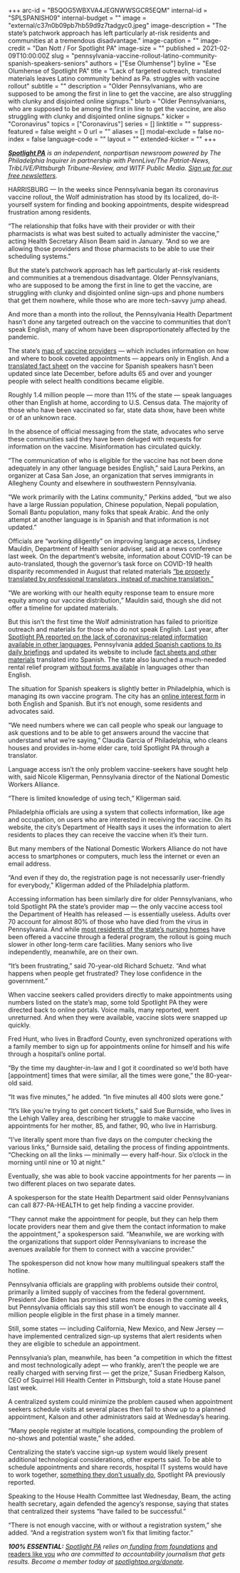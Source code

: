 +++
arc-id = "B5QOG5WBXVA4JEGNWWSGCR5EQM"
internal-id = "SPLSPANISH09"
internal-budget = ""
image = "external/c37n0b09pb7hb59d9z7tadgyc0.jpeg"
image-description = "The state’s patchwork approach has left particularly at-risk residents and communities at a tremendous disadvantage."
image-caption = ""
image-credit = "Dan Nott / For Spotlight PA"
image-size = ""
published = 2021-02-09T10:00:00Z
slug = "pennsylvania-vaccine-rollout-latino-community-spanish-speakers-seniors"
authors = ["Ese Olumhense"]
byline = "Ese Olumhense of Spotlight PA"
title = "Lack of targeted outreach, translated materials leaves Latino community behind as Pa. struggles with vaccine rollout"
subtitle = ""
description = "Older Pennsylvanians, who are supposed to be among the first in line to get the vaccine, are also struggling with clunky and disjointed online signups."
blurb = "Older Pennsylvanians, who are supposed to be among the first in line to get the vaccine, are also struggling with clunky and disjointed online signups."
kicker = "Coronavirus"
topics = ["Coronavirus"]
series = []
linktitle = ""
suppress-featured = false
weight = 0
url = ""
aliases = []
modal-exclude = false
no-index = false
language-code = ""
layout = ""
extended-kicker = ""
+++

<a href="https://lesspage.com/"><i><b>Spotlight PA</b></i></a><i> is an independent, nonpartisan newsroom powered by The Philadelphia Inquirer in partnership with PennLive/The Patriot-News, TribLIVE/Pittsburgh Tribune-Review, and WITF Public Media. </i><a href="https://lesspage.com/newsletters"><i>Sign up for our free newsletters</i></a><i>.</i>

HARRISBURG — In the weeks since Pennsylvania began its coronavirus vaccine rollout, the Wolf administration has stood by its localized, do-it-yourself system for finding and booking appointments, despite widespread frustration among residents.

“The relationship that folks have with their provider or with their pharmacists is what was best suited to actually administer the vaccine,” acting Health Secretary Alison Beam said in January. “And so we are allowing those providers and those pharmacists to be able to use their scheduling systems.”

But the state’s patchwork approach has left particularly at-risk residents and communities at a tremendous disadvantage. Older Pennsylvanians, who are supposed to be among the first in line to get the vaccine, are struggling with clunky and disjointed online sign-ups and phone numbers that get them nowhere, while those who are more tech-savvy jump ahead.

And more than a month into the rollout, the Pennsylvania Health Department hasn’t done any targeted outreach on the vaccine to communities that don’t speak English, many of whom have been disproportionately affected by the pandemic.

The state’s <a href="https://www.health.pa.gov/topics/disease/coronavirus/Vaccine/Pages/Distribution.aspx">map of vaccine providers</a> — which includes information on how and where to book coveted appointments — appears only in English. And a <a href="https://www.health.pa.gov/topics/Documents/Diseases%20and%20Conditions/COVID-19%20Vaccine%20Phase%201%20Fact%20Sheet_SP.pdf" target=_blank>translated fact sheet</a> on the vaccine for Spanish speakers hasn’t been updated since late December, before adults 65 and over and younger people with select health conditions became eligible.

Roughly 1.4 million people — more than 11% of the state — speak languages other than English at home, according to U.S. Census data. The majority of those who have been vaccinated so far, state data show, have been white or of an unknown race.

<script src="https://lesspage.com/embed.js" async></script><div data-spl-embed-version="1" data-spl-src="https://lesspage.com/embeds/newsletter-covid/"></div>

In the absence of official messaging from the state, advocates who serve these communities said they have been deluged with requests for information on the vaccine. Misinformation has circulated quickly.

“The communication of who is eligible for the vaccine has not been done adequately in any other language besides English,” said Laura Perkins, an organizer at Casa San Jose, an organization that serves immigrants in Allegheny County and elsewhere in southwestern Pennsylvania.

“We work primarily with the Latinx community,” Perkins added, “but we also have a large Russian population, Chinese population, Nepali population, Somali Bantu population, many folks that speak Arabic. And the only attempt at another language is in Spanish and that information is not updated.”

Officials are “working diligently” on improving language access, Lindsey Mauldin, Department of Health senior adviser, said at a news conference last week. On the department’s website, information about COVID-19 can be auto-translated, though the governor’s task force on COVID-19 health disparity recommended in August that related materials <a href="https://www.governor.pa.gov/wp-content/uploads/2020/08/20200813-COVID-19-Health-Disparity-Report.pdf">“be properly translated by professional translators, instead of machine translation.”</a>

“We are working with our health equity response team to ensure more equity among our vaccine distribution,” Mauldin said, though she did not offer a timeline for updated materials.

But this isn’t the first time the Wolf administration has failed to prioritize outreach and materials for those who do not speak English. Last year, after <a href="https://lesspage.com/news/2020/03/pennsylvania-pa-coronavirus-tom-wolf-briefings-spanish-translation/">Spotlight PA reported on the lack of coronavirus-related information available in other languages</a>, Pennsylvania <a href="https://lesspage.com/news/2020/03/pennsylvania-coronavirus-spanish-captions-daily-briefings/">added Spanish captions to its daily briefings</a> and updated its website to include <a href="https://www.health.pa.gov/topics/disease/coronavirus/Pages/Translated.aspx">fact sheets and other materials</a> translated into Spanish. The state also launched a much-needed rental relief program <a href="https://lesspage.com/news/2020/07/rental-assistance-pennsylvania-coronavirus-spanish-applications/">without forms available</a> in languages other than English.

The situation for Spanish speakers is slightly better in Philadelphia, which is managing its own vaccine program. The city has an <a href="https://covid-vaccine-interest.phila.gov/">online interest form</a> in both English and Spanish. But it’s not enough, some residents and advocates said.

“We need numbers where we can call people who speak our language to ask questions and to be able to get answers around the vaccine that understand what we’re saying,” Claudia Garcia of Philadelphia, who cleans houses and provides in-home elder care, told Spotlight PA through a translator.

Language access isn’t the only problem vaccine-seekers have sought help with, said Nicole Kligerman, Pennsylvania director of the National Domestic Workers Alliance.

“There is limited knowledge of using tech,” Kligerman said.

Philadelphia officials are using a system that collects information, like age and occupation, on users who are interested in receiving the vaccine. On its website, the city’s Department of Health says it uses the information to alert residents to places they can receive the vaccine when it’s their turn.

But many members of the National Domestic Workers Alliance do not have access to smartphones or computers, much less the internet or even an email address.

“And even if they do, the registration page is not necessarily user-friendly for everybody,” Kligerman added of the Philadelphia platform.

Accessing information has been similarly dire for older Pennsylvanians, who told Spotlight PA the state’s provider map — the only vaccine access tool the Department of Health has released — is essentially useless. Adults over 70 account for almost 80% of those who have died from the virus in Pennsylvania. And while <a href="https://lesspage.com/news/2021/01/pennsylvania-coronavirus-vaccine-long-term-care-facilities-seniors/">most residents of the state’s nursing homes</a> have been offered a vaccine through a federal program, the rollout is going much slower in other long-term care facilities. Many seniors who live independently, meanwhile, are on their own.

“It’s been frustrating,” said 70-year-old Richard Schuetz. “And what happens when people get frustrated? They lose confidence in the government.”

When vaccine seekers called providers directly to make appointments using numbers listed on the state’s map, some told Spotlight PA they were directed back to online portals. Voice mails, many reported, went unreturned. And when they were available, vaccine slots were snapped up quickly.

Fred Hunt, who lives in Bradford County, even synchronized operations with a family member to sign up for appointments online for himself and his wife through a hospital’s online portal.

“By the time my daughter-in-law and I got it coordinated so we’d both have [appointment] times that were similar, all the times were gone,” the 80-year-old said.

“It was five minutes,” he added. “In five minutes all 400 slots were gone.”

“It’s like you’re trying to get concert tickets,” said Sue Burnside, who lives in the Lehigh Valley area, describing her struggle to make vaccine appointments for her mother, 85, and father, 90, who live in Harrisburg.

“I’ve literally spent more than five days on the computer checking the various links,” Burnside said, detailing the process of finding appointments. “Checking on all the links — minimally — every half-hour. Six o’clock in the morning until nine or 10 at night.”

Eventually, she was able to book vaccine appointments for her parents — in two different places on two separate dates.

A spokesperson for the state Health Department said older Pennsylvanians can call 877-PA-HEALTH to get help finding a vaccine provider.

“They cannot make the appointment for people, but they can help them locate providers near them and give them the contact information to make the appointment,” a spokesperson said. “Meanwhile, we are working with the organizations that support older Pennsylvanians to increase the avenues available for them to connect with a vaccine provider.”

The spokesperson did not know how many multilingual speakers staff the hotline.

Pennsylvania officials are grappling with problems outside their control, primarily a limited supply of vaccines from the federal government. President Joe Biden has promised states more doses in the coming weeks, but Pennsylvania officials say this still won’t be enough to vaccinate all 4 million people eligible in the first phase in a timely manner.

<script src="https://lesspage.com/embed.js" async></script><div data-spl-embed-version="1" data-spl-src="https://lesspage.com/embeds/donate/?teaser_text=Spotlight%20PA%20provides%20essential%2C%20public-service%20journalism%20thanks%20to%20readers%20like%20you.%20Help%20us%20continue%20that%20work."></div>


Still, some states — including California, New Mexico, and New Jersey — have implemented centralized sign-up systems that alert residents when they are eligible to schedule an appointment.

Pennsylvania’s plan, meanwhile, has been “a competition in which the fittest and most technologically adept — who frankly, aren’t the people we are really charged with serving first — get the prize,” Susan Friedberg Kalson, CEO of Squirrel Hill Health Center in Pittsburgh, told a state House panel last week.

A centralized system could minimize the problem caused when appointment seekers schedule visits at several places then fail to show up to a planned appointment, Kalson and other administrators said at Wednesday’s hearing.

“Many people register at multiple locations, compounding the problem of no-shows and potential waste,” she added.

Centralizing the state’s vaccine sign-up system would likely present additional technological considerations, other experts said. To be able to schedule appointments and share records, hospital IT systems would have to work together, <a href="https://lesspage.com/news/2021/01/pa-covid-vaccine-availability-frustration-statewide-signup-explainer/">something they don’t usually do</a>, Spotlight PA previously reported.

Speaking to the House Health Committee last Wednesday, Beam, the acting health secretary, again defended the agency’s response, saying that states that centralized their systems “have failed to be successful.”

“There is not enough vaccine, with or without a registration system,” she added. “And a registration system won’t fix that limiting factor.”

<i><b>100% ESSENTIAL:</b></i><i> </i><a href="https://lesspage.com/"><i>Spotlight PA</i></a><i> relies on</i><a href="https://lesspage.com/support"><i> funding from foundations</i></a><i> </i><a href="https://lesspage.com/support">and readers like you</a><i> who are committed to accountability journalism that gets results. Become a member today at </i><a href="http://checkout.fundjournalism.org/memberform?org_id=spotlightpa&campaign=701f4000000TVuIAAW"><i>spotlightpa.org/donate</i></a><i>.</i>
